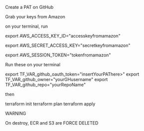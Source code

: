 Create a PAT on GitHub

Grab your keys from Amazon

on your terminal, run

export AWS_ACCESS_KEY_ID="accesskeyfromamazon"

export AWS_SECRET_ACCESS_KEY="secretkeyfromamazon"

export AWS_SESSION_TOKEN="tokenfromamazon"


Run these on your terminal

export TF_VAR_github_oauth_token="insertYourPAThere>"
export TF_VAR_github_owner="yourGHusername"
export TF_VAR_github_repo="yourRepoName"

then

terraform init
terraform plan
terraform apply

WARNING

On destroy, ECR and S3 are FORCE DELETED	